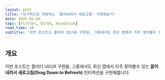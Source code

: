 ```yaml
---
layout: post
title: "유기적으로 작동하는 '끌어내려서 새로고침' 구현해보기"
date: 2025-02-04
tags: [Flutter, UI/UX, Animation]
read_time: 10
subtitle: "이번 포스트는 플러터 UI/UX 구현을, 그중에서도 최신 앱에서 자주 찾아볼수 있는 끌어내려서 새로고침(Drag Down to Refresh) 인터렉션을 구현해봅니다."
---
```


## 개요
이번 포스트는 플러터 UI/UX 구현을, 그중에서도 최신 앱에서 자주 찾아볼수 있는 **끌어내려서 새로고침(Drag Down to Refresh)** 인터렉션을 구현해봅니다.

